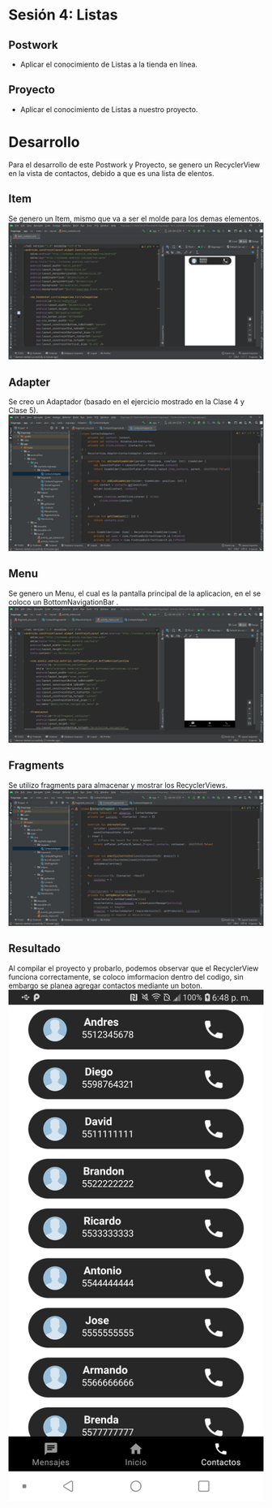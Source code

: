 # Sesión 4: Listas

## Postwork

- Aplicar el conocimiento de Listas a la tienda en línea.

## Proyecto

- Aplicar el conocimiento de Listas a nuestro proyecto.

# Desarrollo

Para el desarrollo de este Postwork y Proyecto, se genero un RecyclerView en la vista de contactos, debido a que es una lista de elentos. 

## Item
Se genero un Item, mismo que va a ser el molde para los demas elementos.
<img src="./img/item.png">

## Adapter
Se creo un Adaptador (basado en el ejercicio mostrado en la Clase 4 y Clase 5).
<img src="./img/Adaptador.png">

## Menu
Se genero un Menu, el cual es la pantalla principal de la aplicacion, en el se coloco un BottomNavigationBar .
<img src="./img/Nav.png">

## Fragments
Se utilizo fragments para almacenar y mostrar los RecyclerViews.
<img src="./img/fragment.png">

## Resultado
Al compilar el proyecto y probarlo, podemos observar que el RecyclerView funciona correctamente, se coloco imformacion dentro del codigo, sin embargo se planea agregar contactos mediante un boton.
<img src="./img/contactos.png">